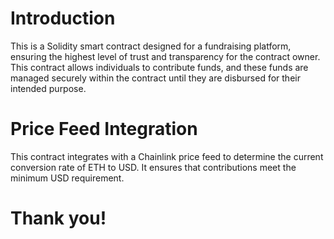 # Introduction

This is a Solidity smart contract designed for a fundraising platform, ensuring the highest level of trust and transparency for the contract owner. This contract allows individuals to contribute funds, and these funds are managed securely within the contract until they are disbursed for their intended purpose.

# Price Feed Integration

This contract integrates with a Chainlink price feed to determine the current conversion rate of ETH to USD. It ensures that contributions meet the minimum USD requirement.


# Thank you!
